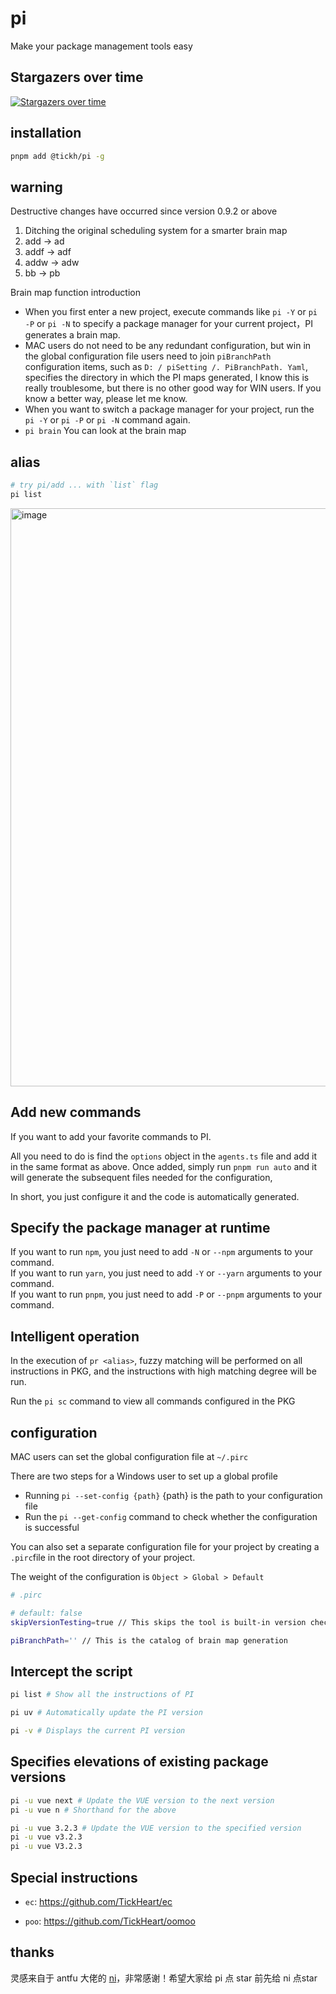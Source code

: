 # pi

Make your package management tools easy

## Stargazers over time

[![Stargazers over time](https://starchart.cc/TickHeart/pi.svg)](https://starchart.cc/TickHeart/pi)


## installation
  
```bash
pnpm add @tickh/pi -g
```

## warning
Destructive changes have occurred since version 0.9.2 or above
1. Ditching the original scheduling system for a smarter brain map
2. add -> ad
3. addf -> adf
4. addw -> adw
5. bb -> pb

Brain map function introduction
  * When you first enter a new project, execute commands like `pi -Y` or `pi -P` or `pi -N` to specify a package manager for your current project，PI generates a brain map.
  * MAC users do not need to be any redundant configuration, but win in the global configuration file users need to join ` piBranchPath ` configuration items, such as ` D: / piSetting /. PiBranchPath. Yaml `, specifies the directory in which the PI maps generated, I know this is really troublesome, but there is no other good way for WIN users. If you know a better way, please let me know.
  * When you want to switch a package manager for your project, run the `pi -Y` or `pi -P` or `pi -N` command again.
  * `pi brain` You can look at the brain map 


## alias

```bash
# try pi/add ... with `list` flag
pi list
```

<p algin="center">
<img width="925" alt="image" src="https://user-images.githubusercontent.com/66043405/190904067-6c9900e7-7270-493a-a215-ca67c3470393.png">

</p>

## Add new commands

If you want to add your favorite commands to PI.

All you need to do is find the `options` object in the `agents.ts` file and add it in the same format as above.
Once added, simply run  `pnpm run auto` and it will generate the subsequent files needed for the configuration,

In short, you just configure it and the code is automatically generated.

## Specify the package manager at runtime


If you want to run `npm`, you just need to add `-N` or `--npm` arguments to your command.
<br />
If you want to run `yarn`, you just need to add `-Y` or `--yarn` arguments to your command.
<br />
If you want to run `pnpm`, you just need to add `-P` or `--pnpm` arguments to your command.

## Intelligent operation

In the execution of `pr <alias>`, fuzzy matching will be performed on all instructions in PKG, and the instructions with high matching degree will be run.

Run the `pi sc` command to view all commands configured in the PKG

## configuration

MAC users can set the global configuration file at `~/.pirc`

There are two steps for a Windows user to set up a global profile
  * Running `pi --set-config {path}` {path} is the path to your configuration file
  * Run the `pi --get-config` command to check whether the configuration is successful

You can also set a separate configuration file for your project by creating a `.pirc`file in the root directory of your project.

The weight of the configuration is `Object > Global > Default`
  
```bash
# .pirc

# default: false
skipVersionTesting=true // This skips the tool is built-in version checking

piBranchPath='' // This is the catalog of brain map generation

```

## Intercept the script

```bash
pi list # Show all the instructions of PI

pi uv # Automatically update the PI version

pi -v # Displays the current PI version
```

## Specifies elevations of existing package versions
``` bash
pi -u vue next # Update the VUE version to the next version
pi -u vue n # Shorthand for the above

pi -u vue 3.2.3 # Update the VUE version to the specified version
pi -u vue v3.2.3
pi -u vue V3.2.3
```

## Special instructions

+ `ec`: https://github.com/TickHeart/ec

+ `poo`: https://github.com/TickHeart/oomoo

## thanks

灵感来自于 antfu 大佬的 [ni](https://github.com/antfu/ni)，非常感谢！希望大家给 pi 点 star 前先给 ni 点star

